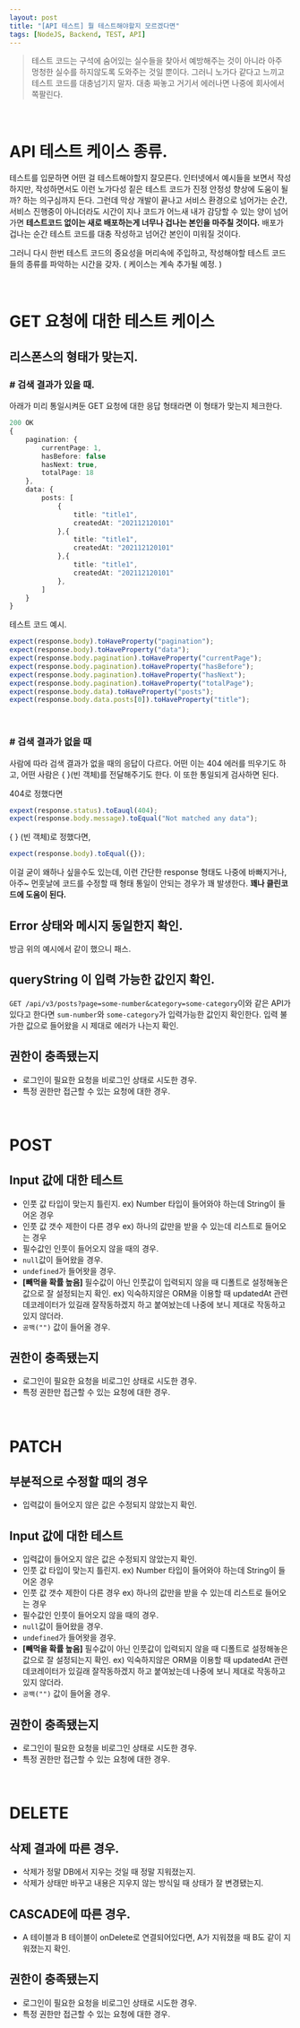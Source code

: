 ```yaml
---
layout: post
title: "[API 테스트] 뭘 테스트해야할지 모르겠다면"
tags: [NodeJS, Backend, TEST, API]
---
```


> 테스트 코드는 구석에 숨어있는 실수들을 찾아서 예방해주는 것이 아니라 아주 멍청한 실수를 하지않도록 도와주는 것일 뿐이다. 그러니 노가다 같다고 느끼고 테스트 코드를 대충넘기지 말자. 대충 짜놓고 거기서 에러나면 나중에 회사에서 쪽팔린다.

<br>

# API 테스트 케이스 종류.

테스트를 입문하면 어떤 걸 테스트해야할지 잘모른다. 인터넷에서 예시들을 보면서 작성하지만, 작성하면서도 이런 노가다성 짙은 테스트 코드가 진정 안정성 향상에 도움이 될까? 하는 의구심까지 든다. 그런데 막상 개발이 끝나고 서비스 환경으로 넘어가는 순간, 서비스 진행중이 아니더라도 시간이 지나 코드가 어느새 내가 감당할 수 있는 양이 넘어가면 **테스트코드 없이는 새로 배포하는게 너무나 겁나는 본인을 마주칠 것이다.** 배포가 겁나는 순간 테스트 코드를 대충 작성하고 넘어간 본인이 미워질 것이다.

그러니 다시 한번 테스트 코드의 중요성을 머리속에 주입하고, 작성해야할 테스트 코드들의 종류를 파악하는 시간을 갖자. ( 케이스는 계속 추가될 예정. )

<br>

# GET 요청에 대한 테스트 케이스

## 리스폰스의 형태가 맞는지.

### # 검색 결과가 있을 때.

아래가 미리 통일시켜둔 GET 요청에 대한 응답 형태라면 이 형태가 맞는지 체크한다.

```ts
200 OK
{
    pagination: {
        currentPage: 1,
        hasBefore: false
        hasNext: true,
        totalPage: 18
    },
    data: {
        posts: [
            {
                title: "title1",
                createdAt: "202112120101"
            },{
                title: "title1",
                createdAt: "202112120101"
            },{
                title: "title1",
                createdAt: "202112120101"
            },
        ]
    }
}
```

테스트 코드 예시.

```ts
expect(response.body).toHaveProperty("pagination");
expect(response.body).toHaveProperty("data");
expect(response.body.pagination).toHaveProperty("currentPage");
expect(response.body.pagination).toHaveProperty("hasBefore");
expect(response.body.pagination).toHaveProperty("hasNext");
expect(response.body.pagination).toHaveProperty("totalPage");
expect(response.body.data).toHaveProperty("posts");
expect(response.body.data.posts[0]).toHaveProperty("title");
```

<br>

### # 검색 결과가 없을 때

사람에 따라 검색 결과가 없을 때의 응답이 다르다. 어떤 이는 404 에러를 띄우기도 하고, 어떤 사람은 { }(빈 객체)를 전달해주기도 한다. 이 또한 통일되게 검사하면 된다.

404로 정했다면

```ts
expext(response.status).toEauql(404);
expect(response.body.message).toEqual("Not matched any data");
```

{ } (빈 객체)로 정했다면,

```ts
expect(response.body).toEqual({});
```

이걸 굳이 왜하나 싶을수도 있는데, 이런 간단한 response 형태도 나중에 바빠지거나, 아주~ 먼훗날에 코드를 수정할 때 형태 통일이 안되는 경우가 꽤 발생한다. **꽤나 클린코드에 도움이 된다.**

## Error 상태와 메시지 동일한지 확인.

방금 위의 예시에서 같이 했으니 패스.

## queryString 이 입력 가능한 값인지 확인.

`GET /api/v3/posts?page=some-number&category=some-category`이와 같은 API가 있다고 한다면 `sum-number`와 `some-category`가 입력가능한 값인지 확인한다. 입력 불가한 값으로 들어왔을 시 제대로 에러가 나는지 확인.

## 권한이 충족됐는지

- 로그인이 필요한 요청을 비로그인 상태로 시도한 경우.
- 특정 권한만 접근할 수 있는 요청에 대한 경우.

<br>

# POST

## Input 값에 대한 테스트

- 인풋 값 타입이 맞는지 틀린지. ex) Number 타입이 들어와야 하는데 String이 들어온 경우
- 인풋 값 갯수 제한이 다른 경우 ex) 하나의 값만을 받을 수 있는데 리스트로 들어오는 경우
- 필수값인 인풋이 들어오지 않을 때의 경우.
- `null`값이 들어왔을 경우.
- `undefined`가 들어왓을 경우.
- **[빼먹을 확률 높음]** 필수값이 아닌 인풋값이 입력되지 않을 때 디폴트로 설정해놓은 값으로 잘 설정되는지 확인. ex) 익숙하지않은 ORM을 이용할 때 updatedAt 관련 데코레이터가 있길래 잘작동하겠지 하고 붙여놨는데 나중에 보니 제대로 작동하고 있지 않더라.
- `공백("")` 값이 들어올 경우.

## 권한이 충족됐는지

- 로그인이 필요한 요청을 비로그인 상태로 시도한 경우.
- 특정 권한만 접근할 수 있는 요청에 대한 경우.

<br>

# PATCH

## 부분적으로 수정할 때의 경우

- 입력값이 들어오지 않은 값은 수정되지 않았는지 확인.

## Input 값에 대한 테스트

- 입력값이 들어오지 않은 값은 수정되지 않았는지 확인.
- 인풋 값 타입이 맞는지 틀린지. ex) Number 타입이 들어와야 하는데 String이 들어온 경우
- 인풋 값 갯수 제한이 다른 경우 ex) 하나의 값만을 받을 수 있는데 리스트로 들어오는 경우
- 필수값인 인풋이 들어오지 않을 때의 경우.
- `null`값이 들어왔을 경우.
- `undefined`가 들어왓을 경우.
- **[빼먹을 확률 높음]** 필수값이 아닌 인풋값이 입력되지 않을 때 디폴트로 설정해놓은 값으로 잘 설정되는지 확인. ex) 익숙하지않은 ORM을 이용할 때 updatedAt 관련 데코레이터가 있길래 잘작동하겠지 하고 붙여놨는데 나중에 보니 제대로 작동하고 있지 않더라.
- `공백("")` 값이 들어올 경우.

## 권한이 충족됐는지

- 로그인이 필요한 요청을 비로그인 상태로 시도한 경우.
- 특정 권한만 접근할 수 있는 요청에 대한 경우.

<br>

# DELETE

## 삭제 결과에 따른 경우.

- 삭제가 정말 DB에서 지우는 것일 때 정말 지워졌는지.
- 삭제가 상태만 바꾸고 내용은 지우지 않는 방식일 때 상태가 잘 변경됐는지.

## CASCADE에 따른 경우.

- A 테이블과 B 테이블이 onDelete로 연결되어있다면, A가 지워졌을 때 B도 같이 지워졌는지 확인.

## 권한이 충족됐는지

- 로그인이 필요한 요청을 비로그인 상태로 시도한 경우.
- 특정 권한만 접근할 수 있는 요청에 대한 경우.
